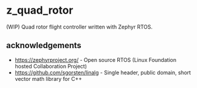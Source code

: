 # z_quad_rotor
(WIP) Quad rotor flight controller written with Zephyr RTOS.

## acknowledgements
- https://zephyrproject.org/ - Open source RTOS (Linux Foundation hosted Collaboration Project)
- https://github.com/sgorsten/linalg - Single header, public domain, short vector math library for C++
